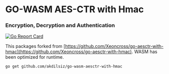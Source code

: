 # GO-WASM AES-CTR with Hmac 
### Encryption, Decryption and Authentication
[![Go Report Card](https://goreportcard.com/badge/github.com/akdilsiz/go-wasm-aesctr-with-hmac)](https://goreportcard.com/report/github.com/akdilsiz/go-wasm-aesctr-with-hmac)  


This packages forked from [https://github.com/Xeoncross/go-aesctr-with-hmac](https://github.com/Xeoncross/go-aesctr-with-hmac). WASM has been optimized for runtime.

```shell
go get github.com/akdilsiz/go-wasm-aesctr-with-hmac
```
